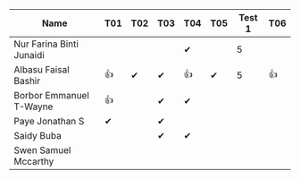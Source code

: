 |Name                              |T01 |T02 |T03 |T04 |T05 |Test 1 |T06 |
|----------------------------------|----|----|----|----|----|------ |----|
|Nur Farina Binti Junaidi          |    |    |    | ✔ |     | 5     |    |
|Albasu Faisal Bashir              | 👍 | ✔ | ✔  | 👍 | ✔ | 5      | 👍 |
|Borbor Emmanuel T-Wayne           | 👍 |    | ✔  | ✔  |   |        |    |
|Paye Jonathan S                   | ✔  |    | ✔ |    |    |        |    |
|Saidy Buba                        |    |    | ✔ |  ✔ |    |       |    |
|Swen Samuel Mccarthy              |    |    |    |    |    |       |    |
